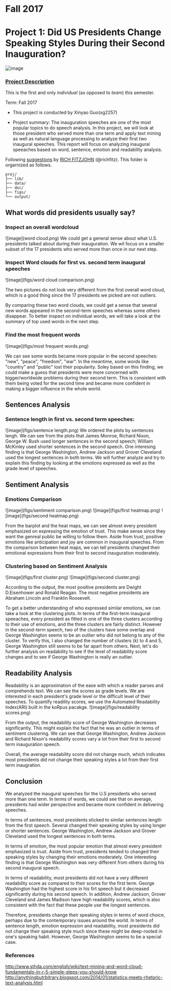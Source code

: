 # Fall 2017
# Project 1: Did US Presidents Change Speaking Styles During their Second Inauguration?

![image](figs/title.jpg)

### [Project Description](doc/)
This is the first and only *individual* (as opposed to *team*) this semester. 

Term: Fall 2017

+ This project is conducted by Xinyao Guo(xg2257)

+ Project summary: The inauguration speeches are one of the most popular topics to do speech analysis. In this project, we will look at those president who served more than one term and apply text mining as well as natural language processing to analyze their first two inaugural speeches. This report will focus on analyzing inaugural speeaches based on word, sentence, emotion and readability analysis.


Following [suggestions](http://nicercode.github.io/blog/2013-04-05-projects/) by [RICH FITZJOHN](http://nicercode.github.io/about/#Team) (@richfitz). This folder is orgarnized as follows.

```
proj/
├── lib/
├── data/
├── doc/
├── figs/
└── output/
```

##  What words did presidents usually say?
###  Inspect an overall wordcloud
![image](word cloud.png)
We could get a general sense about what U.S. presidents talked about during their inauguration. We wil focus on a smaller subset of the 17 presidents who served more than once in our next step. 

### Inspect Word clouds for first vs. second term inaugural speeches
![image](figs/word cloud comparison.png)

The two pictures do not look very different from the first overall word cloud, which is a good thing since the 17 presidents we picked are not outliers.

By comparing these two word clouds, we could get a sense that several new words appeared in the second-term speeches whereas some others disappear. To better inspect on individual words, we will take a look at the summary of top used words in the next step.

### Find the most frequent words
![image](figs/most frequent words.png)

We can see some words became more popular in the second speeches: "new", "peace", "freedom", "war". In the meantime, some words like "country" and "public" lost their popularity. Soley based on this finding, we could make a guess that presidents were more concerned with bigger/worldwide problems during their second term. This is consistent with them being voted for the second time and became more confident in making a bigger influence in the whole world.

## Sentences Analysis
### Sentence length in first vs. second term speeches:
![image](figs/sentence length.png)
We ordered the plots by sentences lengh. We can see from the plots that James Monroe, Richard Nixon, George W. Bush used longer sentences in the second speech; William McKinley used shorter sentences in the second speech. One interesing finding is that George Washington, Andrew Jackson and Grover Cleveland used the longest sentences in both terms. We will further analyze and try to explain this finding by looking at the emotions expressed as well as the grade level of speeches.

## Sentiment Analysis
### Emotions Comparison
![image](figs/sentiment comparison.png)
![image](figs/first heatmap.png)
![image](figs/second heatmap.png)

From the barplot and the heat maps, we can see almost every president emphasized on expressing the emotion of trust. This make sense since they want the genreal public be willing to follow them. Aside from trust, positive emotions like anticipation and joy are common in inaugural speeches. From the comparison between heat maps, we can tell presidents changed their emotional expressions from their first to second inauguration moderately. 

### Clustering based on Sentiment Analysis
![image](figs/first cluster.png)
![image](figs/second cluster.png)

According to the output, the most positive presidents are Dwight D.Eisenhower and Ronald Reagan. The most negative presidents are Abraham Lincoln and Franklin Roosevelt.

To get a better understanding of who expressed similar emotions, we can take a look at the clustering plots. In terms of the first-term inaugural speeaches, every president as fitted in one of the three clusters according to their use of emotions, and the three clusters are fairly distinct. However in the second-term speech, two of the clusters have some overlap and George Washington seems to be an outlier who did not belong to any of the cluster. To verify this, I also changed the number of clusters (k) to 4 and 5, George Washington still seems to be far apart from others. Next, let's do further analysis on readability to see if the level of readability score changes and to see if George Washington is really an outlier.

## Readability Analysis
Readability is an approximation of the ease with which a reader parses and comprehends text. We can see the scores as grade levels. We are interested in each president's grade level or the difficult level of their speeches. To quantify readility scores, we use the Automated Readability Index(ARI) built in the koRpus pacakge.
![image](figs/readability scores.png)

From the output, the readability score of George Washington decreases significantly. This might explain the fact that he was an outlier in terms of sentiment clustering. We can see that George Washington, Andrew Jackson and Richard Nixon's readability scores vary a lot from their first to second term inauguration speech. 

Overall, the average readability score did not change much, which indicates most presidents did not change their speaking styles a lot from their first term inaugration.

## Conclusion
We analyzed the inaugural speeches for the U.S presidents who served more than one term. In terms of words, we could see that on average, presidents had wider perspective and became more confident in delivering speeches.

In terms of sentences, most presidents sticked to similar sentences length from the first speech. Several changed their speaking styles by using longer or shorter sentences. George Washington, Andrew Jackson and Grover Cleveland used the longest sentences in both terms.

In terms of emotion, the most popular emotion that almost every president emphasized is trust. Aside from trust, presidents tended to  changed their speaking styles by changing their emotions moderately. One interesting finding is that George Washington was very different from others during his second inaugural speech. 

In terms of readability, most presidents did not have a very different readability score as compared to their scores for the first term. George Washington had the highest score in his firt speech but it decreased significantly during his second speech. In addition, Andrew Jackson, Grover Cleveland and James Madison have high readability scores, which is also consistent with the fact that these people use the longest sentences.

Therefore, presidents change their speaking styles in terms of word choice, perhaps due to the contemporary issues around the world. In terms of sentence length, emotion expression and readability, most presidents did not change their speaking style much since these might be deep-rooted in one's speaking habit. However, George Washington seems to be a special case. 


### References 
http://www.sthda.com/english/wiki/text-mining-and-word-cloud-fundamentals-in-r-5-simple-steps-you-should-know
http://anythingbutrbitrary.blogspot.com/2014/01/statistics-meets-rhetoric-text-analysis.html

